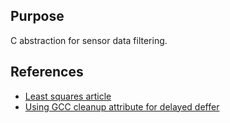 ## Purpose

C abstraction for sensor data filtering.

## References

- [Least squares article](https://www.technologynetworks.com/informatics/articles/calculating-a-least-squares-regression-line-equation-example-explanation-310265)
- [Using GCC cleanup attribute for delayed deffer](https://echorand.me/site/notes/articles/c_cleanup/cleanup_attribute_c.html)